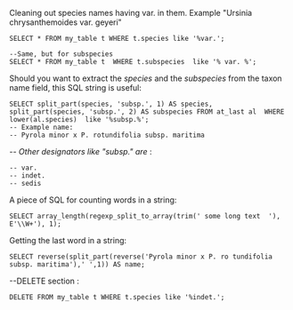 Cleaning out species names having var. in them. Example "Ursinia chrysanthemoides var. geyeri"  

```
SELECT * FROM my_table t WHERE t.species like '%var.';

--Same, but for subspecies
SELECT * FROM my_table t  WHERE t.subspecies  like '% var. %';
```
Should you want to extract the _species_ and the _subspecies_ from the taxon name field, this SQL string is useful:
```
SELECT split_part(species, 'subsp.', 1) AS species, split_part(species, 'subsp.', 2) AS subspecies FROM at_last al  WHERE lower(al.species)  like '%subsp.%';
-- Example name:
-- Pyrola minor x P. rotundifolia subsp. maritima
```
-- _Other designators like "subsp." are_ :
```
-- var.
-- indet.
-- sedis
```

A piece of SQL for counting words in a string:
```
SELECT array_length(regexp_split_to_array(trim(' some long text  '), E'\\W+'), 1);
```

Getting the last word in a string:
```
SELECT reverse(split_part(reverse('Pyrola minor x P. ro	tundifolia subsp. maritima'),' ',1)) AS name;
```

--DELETE section :
```
DELETE FROM my_table t WHERE t.species like '%indet.';
```
